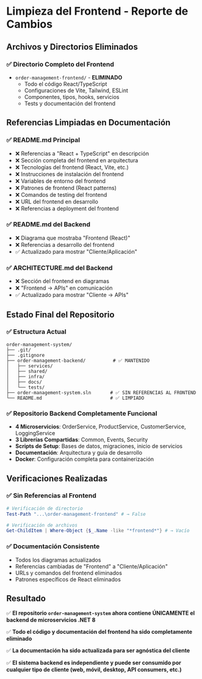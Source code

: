 # Limpieza del Frontend - Reporte de Cambios

## Archivos y Directorios Eliminados

### ✅ Directorio Completo del Frontend
- `order-management-frontend/` - **ELIMINADO**
  - Todo el código React/TypeScript
  - Configuraciones de Vite, Tailwind, ESLint
  - Componentes, tipos, hooks, servicios
  - Tests y documentación del frontend

## Referencias Limpiadas en Documentación

### ✅ README.md Principal
- ❌ Referencias a "React + TypeScript" en descripción
- ❌ Sección completa del frontend en arquitectura
- ❌ Tecnologías del frontend (React, Vite, etc.)
- ❌ Instrucciones de instalación del frontend
- ❌ Variables de entorno del frontend
- ❌ Patrones de frontend (React patterns)
- ❌ Comandos de testing del frontend
- ❌ URL del frontend en desarrollo
- ❌ Referencias a deployment del frontend

### ✅ README.md del Backend
- ❌ Diagrama que mostraba "Frontend (React)"
- ❌ Referencias a desarrollo del frontend
- ✅ Actualizado para mostrar "Cliente/Aplicación"

### ✅ ARCHITECTURE.md del Backend
- ❌ Sección del frontend en diagramas
- ❌ "Frontend → APIs" en comunicación
- ✅ Actualizado para mostrar "Cliente → APIs"

## Estado Final del Repositorio

### ✅ Estructura Actual
```
order-management-system/
├── .git/
├── .gitignore
├── order-management-backend/          # ✅ MANTENIDO
│   ├── services/
│   ├── shared/
│   ├── infra/
│   ├── docs/
│   └── tests/
├── order-management-system.sln       # ✅ SIN REFERENCIAS AL FRONTEND
└── README.md                         # ✅ LIMPIADO
```

### ✅ Repositorio Backend Completamente Funcional
- **4 Microservicios**: OrderService, ProductService, CustomerService, LoggingService
- **3 Librerías Compartidas**: Common, Events, Security
- **Scripts de Setup**: Bases de datos, migraciones, inicio de servicios
- **Documentación**: Arquitectura y guía de desarrollo
- **Docker**: Configuración completa para containerización

## Verificaciones Realizadas

### ✅ Sin Referencias al Frontend
```powershell
# Verificación de directorio
Test-Path "...\order-management-frontend" # → False

# Verificación de archivos
Get-ChildItem | Where-Object {$_.Name -like "*frontend*"} # → Vacío
```

### ✅ Documentación Consistente
- Todos los diagramas actualizados
- Referencias cambiadas de "Frontend" a "Cliente/Aplicación"
- URLs y comandos del frontend eliminados
- Patrones específicos de React eliminados

## Resultado

✅ **El repositorio `order-management-system` ahora contiene ÚNICAMENTE el backend de microservicios .NET 8**

✅ **Todo el código y documentación del frontend ha sido completamente eliminado**

✅ **La documentación ha sido actualizada para ser agnóstica del cliente**

✅ **El sistema backend es independiente y puede ser consumido por cualquier tipo de cliente (web, móvil, desktop, API consumers, etc.)**
